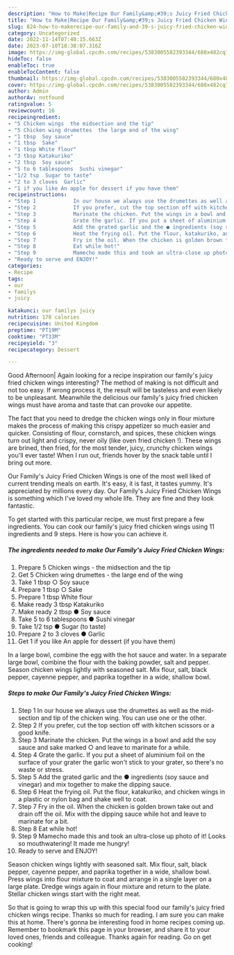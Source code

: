 ```yaml
---
description: "How to Make|Recipe Our Family&amp;#39;s Juicy Fried Chicken Wings {That is Delicious"
title: "How to Make|Recipe Our Family&amp;#39;s Juicy Fried Chicken Wings {That is Delicious"
slug: 824-how-to-makerecipe-our-family-and-39-s-juicy-fried-chicken-wings-that-is-delicious
category: Uncategorized
date: 2022-11-14T07:40:15.663Z
date: 2023-07-10T18:38:07.316Z
image: https://img-global.cpcdn.com/recipes/5383005582393344/680x482cq70/our-familys-juicy-fried-chicken-wings-recipe-main-photo.jpg
hideToc: false
enableToc: true
enableTocContent: false
thumbnail: https://img-global.cpcdn.com/recipes/5383005582393344/680x482cq70/our-familys-juicy-fried-chicken-wings-recipe-main-photo.jpg
cover: https://img-global.cpcdn.com/recipes/5383005582393344/680x482cq70/our-familys-juicy-fried-chicken-wings-recipe-main-photo.jpg
author: Admin
authorAv: notfound
ratingvalue: 5
reviewcount: 16
recipeingredient:
- "5 Chicken wings  the midsection and the tip"
- "5 Chicken wing drumettes  the large end of the wing"
- "1 tbsp  Soy sauce"
- "1 tbsp  Sake"
- "1 tbsp White flour"
- "3 tbsp Katakuriko"
- "2 tbsp  Soy sauce"
- "5 to 6 tablespoons  Sushi vinegar"
- "1/2 tsp  Sugar to taste"
- "2 to 3 cloves  Garlic"
- "1 if you like An apple for dessert if you have them"
recipeinstructions:
- "Step 1            In our house we always use the drumettes as well as the mid-section and tip of the chicken wing. You can use one or the other."
- "Step 2            If you prefer, cut the top section off with kitchen scissors or a good knife."
- "Step 3            Marinate the chicken. Put the wings in a bowl and add the soy sauce and sake marked ○ and leave to marinate for a while."
- "Step 4            Grate the garlic. If you put a sheet of aluminium foil on the surface of your grater the garlic won&#39;t stick to your grater, so there&#39;s no waste or stress."
- "Step 5            Add the grated garlic and the ● ingredients (soy sauce and vinegar) and mix together to make the dipping sauce."
- "Step 6            Heat the frying oil. Put the flour, katakuriko, and chicken wings in a plastic or nylon bag and shake well to coat."
- "Step 7            Fry in the oil. When the chicken is golden brown take out and drain off the oil. Mix with the dipping sauce while hot and leave to marinate for a bit."
- "Step 8            Eat while hot!"
- "Step 9            Mamecho made this and took an ultra-close up photo of it! Looks so mouthwatering! It made me hungry!"
- "Ready to serve and ENJOY!"
categories:
- Recipe
tags:
- our
- familys
- juicy

katakunci: our familys juicy 
nutrition: 178 calories
recipecuisine: United Kingdom
preptime: "PT19M"
cooktime: "PT33M"
recipeyield: "3"
recipecategory: Dessert

---
```



Good Afternoon| Again looking for a recipe inspiration our family&#39;s juicy fried chicken wings interesting? The method of making is not difficult and not too easy. If wrong process it, the result will be tasteless and even likely to be unpleasant. Meanwhile the delicious our family&#39;s juicy fried chicken wings must have aroma and taste that can provoke our appetite.





The fact that you need to dredge the chicken wings only in flour mixture makes the process of making this crispy appetizer so much easier and quicker. Consisting of flour, cornstarch, and spices, these chicken wings turn out light and crispy, never oily (like oven fried chicken !). These wings are brined, then fried, for the most tender, juicy, crunchy chicken wings you&#39;ll ever taste! When I run out, friends hover by the snack table until I bring out more.

Our Family&#39;s Juicy Fried Chicken Wings is one of the most well liked of current trending meals on earth. It's easy, it is fast, it tastes yummy. It's appreciated by millions every day. Our Family&#39;s Juicy Fried Chicken Wings is something which I've loved my whole life. They are fine and they look fantastic.


To get started with this particular recipe, we must first prepare a few ingredients. You can cook our family&#39;s juicy fried chicken wings using 11 ingredients and 9 steps. Here is how you can achieve it.

<!--inarticleads1-->

##### The ingredients needed to make Our Family&#39;s Juicy Fried Chicken Wings:

1. Prepare 5 Chicken wings - the midsection and the tip
1. Get 5 Chicken wing drumettes - the large end of the wing
1. Take 1 tbsp ○ Soy sauce
1. Prepare 1 tbsp ○ Sake
1. Prepare 1 tbsp White flour
1. Make ready 3 tbsp Katakuriko
1. Make ready 2 tbsp ● Soy sauce
1. Take 5 to 6 tablespoons ● Sushi vinegar
1. Take 1/2 tsp ● Sugar (to taste)
1. Prepare 2 to 3 cloves ● Garlic
1. Get 1 if you like An apple for dessert (if you have them)


In a large bowl, combine the egg with the hot sauce and water. In a separate large bowl, combine the flour with the baking powder, salt and pepper. Season chicken wings lightly with seasoned salt. Mix flour, salt, black pepper, cayenne pepper, and paprika together in a wide, shallow bowl. 

<!--inarticleads2-->

##### Steps to make Our Family&#39;s Juicy Fried Chicken Wings:

1. Step 1            In our house we always use the drumettes as well as the mid-section and tip of the chicken wing. You can use one or the other.
1. Step 2            If you prefer, cut the top section off with kitchen scissors or a good knife.
1. Step 3            Marinate the chicken. Put the wings in a bowl and add the soy sauce and sake marked ○ and leave to marinate for a while.
1. Step 4            Grate the garlic. If you put a sheet of aluminium foil on the surface of your grater the garlic won&#39;t stick to your grater, so there&#39;s no waste or stress.
1. Step 5            Add the grated garlic and the ● ingredients (soy sauce and vinegar) and mix together to make the dipping sauce.
1. Step 6            Heat the frying oil. Put the flour, katakuriko, and chicken wings in a plastic or nylon bag and shake well to coat.
1. Step 7            Fry in the oil. When the chicken is golden brown take out and drain off the oil. Mix with the dipping sauce while hot and leave to marinate for a bit.
1. Step 8            Eat while hot!
1. Step 9            Mamecho made this and took an ultra-close up photo of it! Looks so mouthwatering! It made me hungry!
1. Ready to serve and ENJOY!

Season chicken wings lightly with seasoned salt. Mix flour, salt, black pepper, cayenne pepper, and paprika together in a wide, shallow bowl. Press wings into flour mixture to coat and arrange in a single layer on a large plate. Dredge wings again in flour mixture and return to the plate. Stellar chicken wings start with the right meat. 

So that is going to wrap this up with this special food our family&#39;s juicy fried chicken wings recipe. Thanks so much for reading. I am sure you can make this at home. There's gonna be interesting food in home recipes coming up. Remember to bookmark this page in your browser, and share it to your loved ones, friends and colleague. Thanks again for reading. Go on get cooking!
